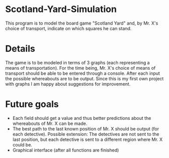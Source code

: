 # Scotland-Yard-Simulation
This program is to model the board game "Scotland Yard" and, by Mr. X's choice of transport, indicate on which squares he can stand.

# Details
The game is to be modeled in terms of 3 graphs (each representing a means of transportation). 
For the time being, Mr. X's choice of means of transport should be able to be entered through a console. 
After each input the possible whereabouts are to be output. Since this is my first own project with graphs I am 
happy about suggestions for improvement.

# Future goals
- Each field should get a value and thus better predictions about the whereabouts of Mr. X can be made.
- The best path to the last known position of Mr. X should be output (for each detective).
  Possible extension: The detectives are not sent to the last position, but each detective is sent to a different region where Mr. X could be.
- Graphical interface (after all functions are finished)
